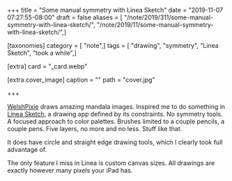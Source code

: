 +++
title = "Some manual symmetry with Linea Sketch"
date = "2019-11-07 07:27:55-08:00"
draft = false
aliases = [ "/note/2019/311/some-manual-symmetry-with-linea-sketch/", "/note/2019/11/some-manual-symmetry-with-linea-sketch/",]

[taxonomies]
category = [ "note",]
tags = [ "drawing", "symmetry", "Linea Sketch", "took a while",]

[extra]
card = "_card.webp"

[extra.cover_image]
caption = ""
path = "cover.jpg"

+++

[WelshPixie][] draws amazing mandala images. Inspired me to do something in [Linea Sketch][], a drawing app defined
by its constraints. No symmetry tools. A focused approach to color palettes. Brushes limited to a couple
pencils, a couple pens. Five layers, no more and no less. Stuff like that.

It does have circle and straight edge drawing tools, which I clearly took full advantage of.

The only feature I miss in Linea is custom canvas sizes. All drawings are exactly however many pixels your
iPad has.

[WelshPixie]: http://delsdoodles.com/
[Linea Sketch]: https://linea-app.com/